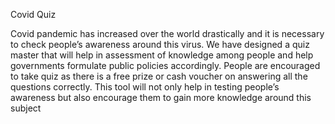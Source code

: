 Covid Quiz

Covid pandemic has increased over the world drastically and it is necessary to check people’s awareness around this virus. We have designed a quiz master that will help in assessment of knowledge among people and help governments formulate public policies accordingly. People are encouraged to take quiz as there is a free prize or cash voucher on answering all the questions correctly. This tool will not only help in testing people’s awareness but also encourage them to gain more knowledge around this subject
